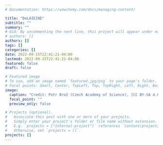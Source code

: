 ```yaml
---
# Documentation: https://wowchemy.com/docs/managing-content/

title: "DeLAIEINE"
subtitle: ""
summary: ""
# GCA: By uncommenting the next line, this project will appear under each author's "Latest" section.
# authors: []
authors: []
tags: []
categories: []
date: 2022-09-15T22:41:21-04:00
lastmod: 2022-09-15T22:41:21-04:00
featured: false
draft: false

# Featured image
# To use, add an image named `featured.jpg/png` to your page's folder.
# Focal points: Smart, Center, TopLeft, Top, TopRight, Left, Right, BottomLeft, Bottom, BottomRight.
image:
  caption: "Credit: Petr Brož (Czech Academy of Science), [CC BY-SA 4.0](https://creativecommons.org/licenses/by-sa/4.0), via [Wikimedia Commons](https://wikimediacommons.org) / resized & cropped."
  focal_point: ""
  preview_only: false

# Projects (optional).
#   Associate this post with one or more of your projects.
#   Simply enter your project's folder or file name without extension.
#   E.g. `projects = ["internal-project"]` references `content/project/deep-learning/index.md`.
#   Otherwise, set `projects = []`.
projects: []
---
```

